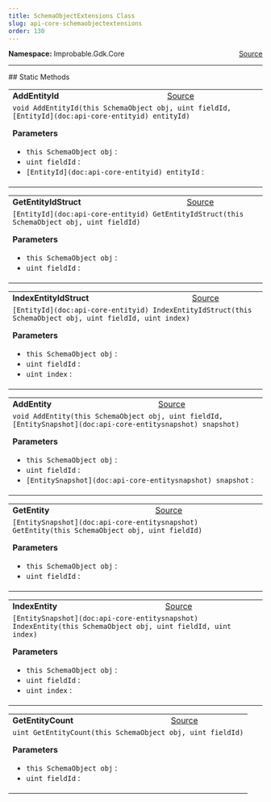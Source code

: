 ```yaml
---
title: SchemaObjectExtensions Class
slug: api-core-schemaobjectextensions
order: 130
---
```


<p><b>Namespace:</b> Improbable.Gdk.Core<span style="float: right"><a href="https://www.github.com/spatialos/gdk-for-unity/blob/0.3.3/workers/unity/Packages/io.improbable.gdk.core/SchemaObjectExtensions.cs/#L5">Source</a></span></p>











</p>
<hr style="width:100%; border-top-color:#d8d8d8" />
## Static Methods


</p>


<table class="io-api-doc">    <tr>        <td class="io-api-doc-name"><a id="addentityid-this-schemaobject-uint-entityid"></a><b>AddEntityId</b></td>        <td class="io-api-doc-source"><a href="https://www.github.com/spatialos/gdk-for-unity/blob/0.3.3/workers/unity/Packages/io.improbable.gdk.core/SchemaObjectExtensions.cs/#L7">Source</a></td>    </tr>    <tr>        <td class="io-api-doc-content" colspan="2"><code>void AddEntityId(this SchemaObject obj, uint fieldId, [EntityId](doc:api-core-entityid) entityId)</code></p></p><b>Parameters</b><ul><li><code>this SchemaObject obj</code> : </li><li><code>uint fieldId</code> : </li><li><code>[EntityId](doc:api-core-entityid) entityId</code> : </li></ul></td>    </tr></table>
<table class="io-api-doc">    <tr>        <td class="io-api-doc-name"><a id="getentityidstruct-this-schemaobject-uint"></a><b>GetEntityIdStruct</b></td>        <td class="io-api-doc-source"><a href="https://www.github.com/spatialos/gdk-for-unity/blob/0.3.3/workers/unity/Packages/io.improbable.gdk.core/SchemaObjectExtensions.cs/#L12">Source</a></td>    </tr>    <tr>        <td class="io-api-doc-content" colspan="2"><code>[EntityId](doc:api-core-entityid) GetEntityIdStruct(this SchemaObject obj, uint fieldId)</code></p></p><b>Parameters</b><ul><li><code>this SchemaObject obj</code> : </li><li><code>uint fieldId</code> : </li></ul></td>    </tr></table>
<table class="io-api-doc">    <tr>        <td class="io-api-doc-name"><a id="indexentityidstruct-this-schemaobject-uint-uint"></a><b>IndexEntityIdStruct</b></td>        <td class="io-api-doc-source"><a href="https://www.github.com/spatialos/gdk-for-unity/blob/0.3.3/workers/unity/Packages/io.improbable.gdk.core/SchemaObjectExtensions.cs/#L17">Source</a></td>    </tr>    <tr>        <td class="io-api-doc-content" colspan="2"><code>[EntityId](doc:api-core-entityid) IndexEntityIdStruct(this SchemaObject obj, uint fieldId, uint index)</code></p></p><b>Parameters</b><ul><li><code>this SchemaObject obj</code> : </li><li><code>uint fieldId</code> : </li><li><code>uint index</code> : </li></ul></td>    </tr></table>
<table class="io-api-doc">    <tr>        <td class="io-api-doc-name"><a id="addentity-this-schemaobject-uint-entitysnapshot"></a><b>AddEntity</b></td>        <td class="io-api-doc-source"><a href="https://www.github.com/spatialos/gdk-for-unity/blob/0.3.3/workers/unity/Packages/io.improbable.gdk.core/SchemaObjectExtensions.cs/#L22">Source</a></td>    </tr>    <tr>        <td class="io-api-doc-content" colspan="2"><code>void AddEntity(this SchemaObject obj, uint fieldId, [EntitySnapshot](doc:api-core-entitysnapshot) snapshot)</code></p></p><b>Parameters</b><ul><li><code>this SchemaObject obj</code> : </li><li><code>uint fieldId</code> : </li><li><code>[EntitySnapshot](doc:api-core-entitysnapshot) snapshot</code> : </li></ul></td>    </tr></table>
<table class="io-api-doc">    <tr>        <td class="io-api-doc-name"><a id="getentity-this-schemaobject-uint"></a><b>GetEntity</b></td>        <td class="io-api-doc-source"><a href="https://www.github.com/spatialos/gdk-for-unity/blob/0.3.3/workers/unity/Packages/io.improbable.gdk.core/SchemaObjectExtensions.cs/#L28">Source</a></td>    </tr>    <tr>        <td class="io-api-doc-content" colspan="2"><code>[EntitySnapshot](doc:api-core-entitysnapshot) GetEntity(this SchemaObject obj, uint fieldId)</code></p></p><b>Parameters</b><ul><li><code>this SchemaObject obj</code> : </li><li><code>uint fieldId</code> : </li></ul></td>    </tr></table>
<table class="io-api-doc">    <tr>        <td class="io-api-doc-name"><a id="indexentity-this-schemaobject-uint-uint"></a><b>IndexEntity</b></td>        <td class="io-api-doc-source"><a href="https://www.github.com/spatialos/gdk-for-unity/blob/0.3.3/workers/unity/Packages/io.improbable.gdk.core/SchemaObjectExtensions.cs/#L34">Source</a></td>    </tr>    <tr>        <td class="io-api-doc-content" colspan="2"><code>[EntitySnapshot](doc:api-core-entitysnapshot) IndexEntity(this SchemaObject obj, uint fieldId, uint index)</code></p></p><b>Parameters</b><ul><li><code>this SchemaObject obj</code> : </li><li><code>uint fieldId</code> : </li><li><code>uint index</code> : </li></ul></td>    </tr></table>
<table class="io-api-doc">    <tr>        <td class="io-api-doc-name"><a id="getentitycount-this-schemaobject-uint"></a><b>GetEntityCount</b></td>        <td class="io-api-doc-source"><a href="https://www.github.com/spatialos/gdk-for-unity/blob/0.3.3/workers/unity/Packages/io.improbable.gdk.core/SchemaObjectExtensions.cs/#L40">Source</a></td>    </tr>    <tr>        <td class="io-api-doc-content" colspan="2"><code>uint GetEntityCount(this SchemaObject obj, uint fieldId)</code></p></p><b>Parameters</b><ul><li><code>this SchemaObject obj</code> : </li><li><code>uint fieldId</code> : </li></ul></td>    </tr></table>





